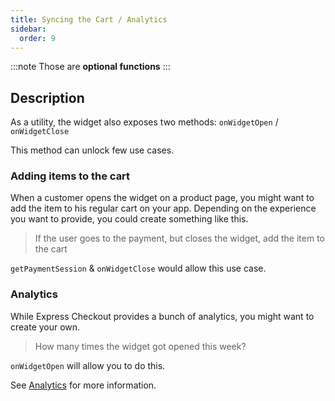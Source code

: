 ```yaml
---
title: Syncing the Cart / Analytics
sidebar:
  order: 9
---
```


:::note
Those are **optional functions**
:::

## Description

As a utility, the widget also exposes two methods: `onWidgetOpen` / `onWidgetClose`

This method can unlock few use cases.

### Adding items to the cart

When a customer opens the widget on a product page, you might want to add the item to his regular cart on your app.
Depending on the experience you want to provide, you could create something like this.

> If the user goes to the payment, but closes the widget, add the item to the cart

`getPaymentSession` & `onWidgetClose` would allow this use case.

### Analytics

While Express Checkout provides a bunch of analytics, you might want to create your own.

> How many times the widget got opened this week?

`onWidgetOpen` will allow you to do this.

See [Analytics](./analytics) for more information.

